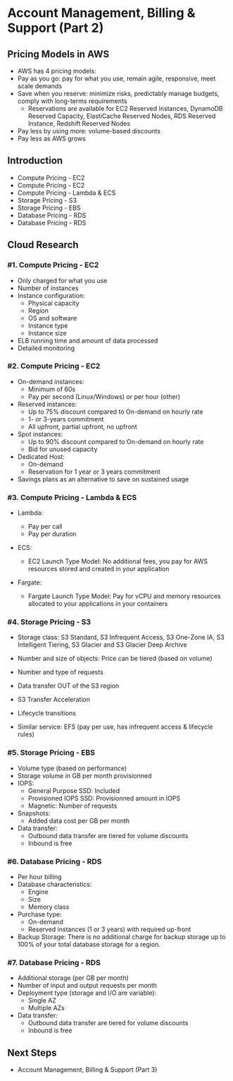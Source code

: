 # Account Management, Billing & Support (Part 2)


## Pricing Models in AWS

- AWS has 4 pricing models:
- Pay as you go: pay for what you use, remain agile, responsive, meet scale demands
- Save when you reserve: minimize risks, predictably manage budgets, comply with long-terms requirements
    - Reservations are available for EC2 Reserved Instances, DynamoDB Reserved Capacity, ElastiCache Reserved Nodes, RDS Reserved Instance, Redshift Reserved Nodes
- Pay less by using more: volume-based discounts
- Pay less as AWS grows


## Introduction


- Compute Pricing - EC2
- Compute Pricing - EC2
- Compute Pricing - Lambda & ECS 
- Storage Pricing - S3 
- Storage Pricing - EBS
- Database Pricing - RDS
- Database Pricing - RDS


## Cloud Research


### #1. Compute Pricing - EC2


- Only charged for what you use
- Number of instances
- Instance configuration:
    - Physical capacity
    - Region
    - OS and software
    - Instance type
    - Instance size
- ELB running time and amount of data processed
- Detailed monitoring


### #2. Compute Pricing - EC2


- On-demand instances:
    - Minimum of 60s
    - Pay per second (Linux/Windows) or per hour (other)
- Reserved instances:
    - Up to 75% discount compared to On-demand on hourly rate
    - 1- or 3-years commitment
    - All upfront, partial upfront, no upfront
- Spot instances:
    - Up to 90% discount compared to On-demand on hourly rate
    - Bid for unused capacity
- Dedicated Host:
    - On-demand
    - Reservation for 1 year or 3 years commitment
- Savings plans as an alternative to save on sustained usage
 
 
### #3. Compute Pricing - Lambda & ECS 


- Lambda:

    - Pay per call
    - Pay per duration

- ECS:
    - EC2 Launch Type Model: No additional fees, you pay for AWS resources stored and created in your application

- Fargate:
    - Fargate Launch Type Model: Pay for vCPU and memory resources allocated to your applications in your containers


### #4. Storage Pricing - S3


- Storage class: S3 Standard, S3 Infrequent Access, S3 One-Zone IA, S3 Intelligent Tiering, S3 Glacier and S3 Glacier Deep Archive
- Number and size of objects: Price can be tiered (based on volume)
- Number and type of requests
- Data transfer OUT of the S3 region
- S3 Transfer Acceleration
- Lifecycle transitions

- Similar service: EFS (pay per use, has infrequent access & lifecycle rules)


### #5. Storage Pricing - EBS


- Volume type (based on performance)
- Storage volume in GB per month provisionned
- IOPS:
    - General Purpose SSD: Included
    - Provisioned IOPS SSD: Provisionned amount in IOPS
    - Magnetic: Number of requests
- Snapshots:
    - Added data cost per GB per month
- Data transfer:
    - Outbound data transfer are tiered for volume discounts
    - Inbound is free


### #6. Database Pricing - RDS


- Per hour billing
- Database characteristics:
    - Engine
    - Size
    - Memory class
- Purchase type:
    - On-demand
    - Reserved instances (1 or 3 years) with required up-front
- Backup Storage: There is no additional charge for backup storage up to 100% of your total database storage for a region. 


### #7. Database Pricing - RDS


- Additional storage (per GB per month)
- Number of input and output requests per month
- Deployment type (storage and I/O are variable):
    - Single AZ
    - Multiple AZs
- Data transfer:
    - Outbound data transfer are tiered for volume discounts
    - Inbound is free


## Next Steps


- Account Management, Billing & Support (Part 3)

